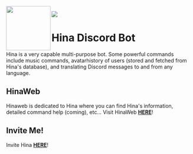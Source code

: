 <img src="https://user-images.githubusercontent.com/86002969/160274795-ea84e66a-d6e6-4d42-946d-db40fa713a49.png" height=120 width=120 align="left" />

![](https://dcbadge.vercel.app/api/shield/bot/769125937731338290?theme=discord-inverted)

# Hina Discord Bot
Hina is a very capable multi-purpose bot. Some powerful commands include music commands, avatarhistory of users (stored and fetched from Hina's database), and translating Discord messages to and from any language.


## HinaWeb
Hinaweb is dedicated to Hina where you can find Hina's information, detailed command help (coming), etc...
Visit HinaWeb [**HERE**](https://hina.fr0xty.repl.co/)!

## Invite Me!
Invite Hina [**HERE**](https://discord.com/api/oauth2/authorize?Hina_id=769125937731338290&scope=bot+applications.commands&permissions=1099511627776)!
